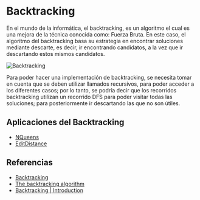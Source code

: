 # Backtracking
En el mundo de la informática, el backtracking, es un algoritmo el cual es una mejora de la
técnica conocida como: Fuerza Bruta. En este caso, el algoritmo del backtracking basa su estrategia
en encontrar soluciones mediante descarte, es decir, ir encontrando candidatos, a la vez que ir descartando estos mismos
candidatos.

![Backtracking](https://ivoroshilin.files.wordpress.com/2015/02/backtrack.png)

Para poder hacer una implementación de backtracking, se necesita tomar en cuenta que se deben utilizar
llamados recursivos, para poder acceder a los diferentes casos; por lo tanto, se podría decir que los recorridos backtracking
utilizan un recorrido DFS para poder visitar todas las soluciones; para posteriormente ir descartando las que no son útiles.

## Aplicaciones del Backtracking
- [NQueens](https://github.com/MarcosHT4/Algoritmica2repo/blob/master/algortimos/backtracking/Nqueens.cpp)
- [EditDistance](https://github.com/MarcosHT4/Algoritmica2repo/blob/master/algortimos/backtracking/EditDistanceBackT.cpp)

## Referencias
- [Backtracking](https://en.wikipedia.org/wiki/Backtracking)
- [The backtracking algorithm](https://www.cis.upenn.edu/~matuszek/cit594-2012/Pages/backtracking.html)
- [Backtracking | Introduction](https://www.geeksforgeeks.org/backtracking-introduction/)